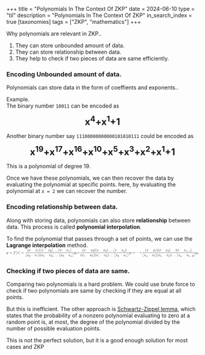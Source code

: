 +++
title = "Polynomials In The Context Of ZKP"
date = 2024-06-10
type = "til"
description = "Polynomials In The Context Of ZKP"
in_search_index = true
[taxonomies]
tags = ["ZKP", "mathematics"]
+++

Why polynomials are relevant in ZKP..

1. They can store unbounded amount of data.
2. They can store relationship between data.
3. They help to check if two pieces of data are same efficiently.

### Encoding Unbounded amount of data.

Polynomials can store data in the form of coeffients and exponents..

Example.</br>
The binary number `10011` can be encoded as

<div align='center' style='font-size: 24px;'><b>x<sup>4</sup>+x<sup>1</sup>+1</b></div>

Another binary number say `11100000000000101010111` could be encoded as

<div align='center' style='font-size: 24px;'><b>x<sup>19</sup>+x<sup>17</sup>+x<sup>16</sup>+x<sup>10</sup>+x<sup>5</sup>+x<sup>3</sup>+x<sup>2</sup>+x<sup>1</sup>+1</b></div>

This is a polynomial of degree 19.

Once we have these polynomials, we can then recover the data by evaluating the polynomial at specific points.
here, by evaluating the polynomial at `x = 2` we can recover the number.

### Encoding relationship between data.

Along with storing data, polynomials can also store <b>relationship</b> between data. This process is called <b>polynomial interpolation</b>.

To find the polynomial that passes through a set of points, we can use the <b>Lagrange interpolation</b> method.
![image](/images/til/lagrange-interpolation.png)

### Checking if two pieces of data are same.

Comparing two polynomials is a hard problem. We could use brute force to check if two polynomials are same by checking if they are equal at all points.

But this is inefficient.
The other approach is [Schwartz-Zippel lemma](https://en.wikipedia.org/wiki/Schwartz%E2%80%93Zippel_lemma), which states that the probability of a nonzero polynomial evaluating to zero at a random point is, at most, the degree of the polynomial divided by the number of possible evaluation points.

This is not the perfect solution, but it is a good enough solution for most cases and ZKP
